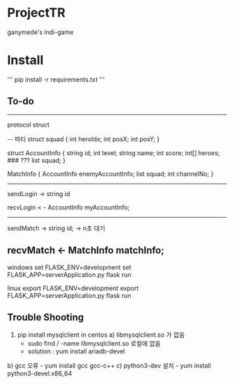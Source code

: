 # ProjectTR
ganymede's indi-game

# Install
'''
pip install -r requirements.txt
'''


## To-do
---
protocol struct

-- 파티
struct squad
{
   int heroIdx;
   int posX;
   int posY;
}

struct AccountInfo
{
    string id;
    int level;
    string name;
    int score;
    int[] heroes; ### ???
    list<squad> squad;
}


MatchInfo
{
   AccountInfo enemyAccountInfo;
   list<squad> squad;
   int channelNo;
}


----------------------


sendLogin
-> string id 

recvLogin
< - AccountInfo myAccountInfo;

---------------------------

sendMatch
-> string id;
-> n초 대기 


recvMatch
<- MatchInfo matchInfo;
---
windows
set FLASK_ENV=development
set FLASK_APP=serverApplication.py
flask run

linux
export FLASK_ENV=development
export FLASK_APP=serverApplication.py
flask run

## Trouble Shooting
1. pip install mysqlclient in centos
a) libmysqlclient.so 가 없음
   - sudo find / -name libmysqlclient.so 로컬에 없음
   - solution : yum install ariadb-devel

b) gcc 오류
    - yum install gcc gcc-c++
c) python3-dev 설치
    - yum install python3-devel.x86_64